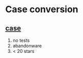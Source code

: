 # Case conversion
## [case](https://github.com/SkylerLipthay/case)
1. no tests
1. abandonware
1. < 20 stars